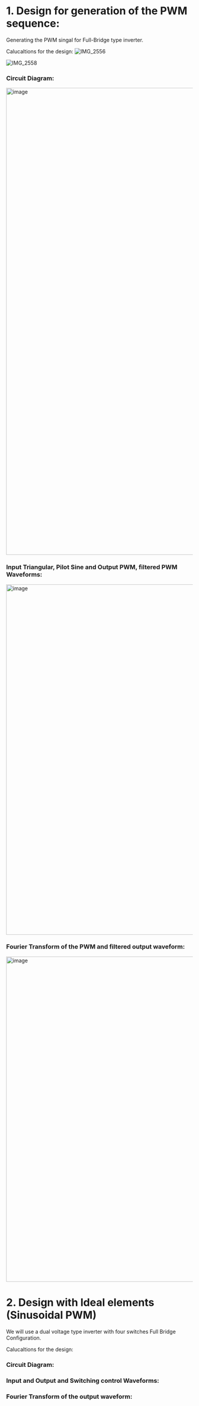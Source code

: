 # 1. Design for generation of the PWM sequence:
Generating the PWM singal for Full-Bridge type inverter.

Calucaltions for the design:
![IMG_2556](https://user-images.githubusercontent.com/47363228/228323982-e2d9a1c4-0e25-4c14-8006-fe69476274f4.jpg)

![IMG_2558](https://user-images.githubusercontent.com/47363228/228324015-9f9496e0-9c8e-4e5e-a7af-5bc44aca722f.jpg)

### Circuit Diagram:
<img width="1261" alt="image" src="https://user-images.githubusercontent.com/47363228/228352333-384c37b1-520e-49db-8a79-2081e9c767a5.png">


### Input Triangular, Pilot Sine and Output PWM, filtered PWM Waveforms:
<img width="946" alt="image" src="https://user-images.githubusercontent.com/47363228/228352628-0c7a94d4-69b1-4683-93c9-20c93e5c675d.png">


### Fourier Transform of the PWM and filtered output waveform:
<img width="878" alt="image" src="https://user-images.githubusercontent.com/47363228/228352762-ba823a42-f354-44f5-aba3-c609b2ba68e9.png">



# 2. Design with Ideal elements (Sinusoidal PWM)
We will use a dual voltage type inverter with four switches Full Bridge Configuration.

Calucaltions for the design:


### Circuit Diagram:


### Input and Output and Switching control Waveforms:


### Fourier Transform of the output waveform:
